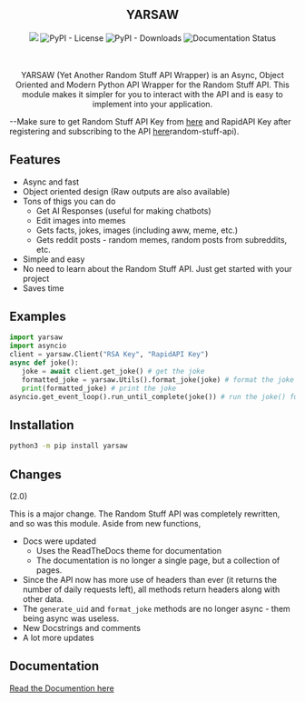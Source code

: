 <h2 align="center">YARSAW</h2>
<div align="center">
<img src="https://img.shields.io/pypi/v/yarsaw">  

<img alt="PyPI - License" src="https://img.shields.io/pypi/l/yarsaw">

<img alt="PyPI - Downloads" src="https://img.shields.io/pypi/dm/yarsaw?color=blue">

<img src='https://readthedocs.org/projects/yarsaw/badge/?version=latest' alt='Documentation Status' />

</div>
<br>
<br>
<p align="center">YARSAW (Yet Another Random Stuff API Wrapper) is an Async, Object Oriented and Modern Python API Wrapper for the Random Stuff API. This module makes it simpler for you to interact with the API and is easy to implement into your application.</p>


--Make sure to get Random Stuff API Key from [here](https://api-docs.pgamerx.com/Getting%20Started/register/) and RapidAPI Key after registering and subscribing to the API [here](https://rapidapi.com/pgamerxdev/api/)random-stuff-api).


## Features

- Async and fast
- Object oriented design (Raw outputs are also available)
- Tons of thigs you can do
    - Get AI Responses (useful for making chatbots)
    - Edit images into memes
    - Gets facts, jokes, images (including aww, meme, etc.)
    - Gets reddit posts - random memes, random posts from subreddits, etc.
- Simple and easy
- No need to learn about the Random Stuff API. Just get started with your project
- Saves time

## Examples

```py
import yarsaw
import asyncio
client = yarsaw.Client("RSA Key", "RapidAPI Key")
async def joke():
   joke = await client.get_joke() # get the joke
   formatted_joke = yarsaw.Utils().format_joke(joke) # format the joke (optional)
   print(formatted_joke) # print the joke
asyncio.get_event_loop().run_until_complete(joke()) # run the joke() function
```

## Installation

```bash
python3 -m pip install yarsaw
```

## Changes

(2.0)

This is a major change. The Random Stuff API was completely rewritten, and so was this module. Aside from new functions,

- Docs were updated
    - Uses the ReadTheDocs theme for documentation
    - The documentation is no longer a single page, but a collection of pages.
- Since the API now has more use of headers than ever (it returns the number of daily requests left), all methods return headers along with other data.
- The ``generate_uid`` and ``format_joke`` methods are no longer async - them being async was useless.
- New Docstrings and comments
- A lot more updates

## Documentation

[Read the Documention here](https://yarsaw.namantech.me/)